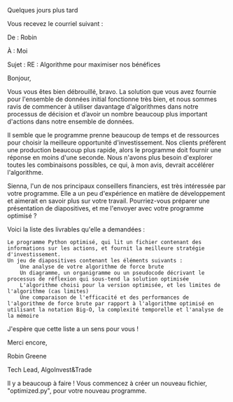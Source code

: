 
Quelques jours plus tard


Vous recevez le courriel suivant :

De : Robin

À : Moi

Sujet : RE : Algorithme pour maximiser nos bénéfices

Bonjour,

 

Vous vous êtes bien débrouillé, bravo. La solution que vous avez fournie pour l'ensemble de données initial fonctionne très bien, et nous sommes ravis de commencer à utiliser davantage d'algorithmes dans notre processus de décision et d’avoir un nombre beaucoup plus important d'actions dans notre ensemble de données.

 

Il semble que le programme prenne beaucoup de temps et de ressources pour choisir la meilleure opportunité d'investissement. Nos clients préfèrent une production beaucoup plus rapide, alors le programme doit fournir une réponse en moins d'une seconde. Nous n'avons plus besoin d'explorer toutes les combinaisons possibles, ce qui, à mon avis, devrait accélérer l'algorithme.

 

Sienna, l'un de nos principaux conseillers financiers, est très intéressée par votre programme. Elle a un peu d'expérience en matière de développement et aimerait en savoir plus sur votre travail. Pourriez-vous préparer une présentation de diapositives, et me l'envoyer avec votre programme optimisé ?

 

Voici la liste des livrables qu'elle a demandées :

    Le programme Python optimisé, qui lit un fichier contenant des informations sur les actions, et fournit la meilleure stratégie d'investissement.
    Un jeu de diapositives contenant les éléments suivants : 
        Une analyse de votre algorithme de force brute 
        Un diagramme, un organigramme ou un pseudocode décrivant le processus de réflexion qui sous-tend la solution optimisée 
        L'algorithme choisi pour la version optimisée, et les limites de l'algorithme (cas limites)  
        Une comparaison de l'efficacité et des performances de l'algorithme de force brute par rapport à l'algorithme optimisé en utilisant la notation Big-O, la complexité temporelle et l'analyse de la mémoire  

 

J'espère que cette liste a un sens pour vous !

 

Merci encore,

Robin Greene

Tech Lead, AlgoInvest&Trade

Il y a beaucoup à faire ! Vous commencez à créer un nouveau fichier, "optimized.py", pour votre nouveau programme. 